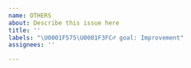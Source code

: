 ```yaml
---
name: OTHERS
about: Describe this issue here
title: ''
labels: "\U0001F575\U0001F3FC‍♂️ goal: Improvement"
assignees: ''

---
```



